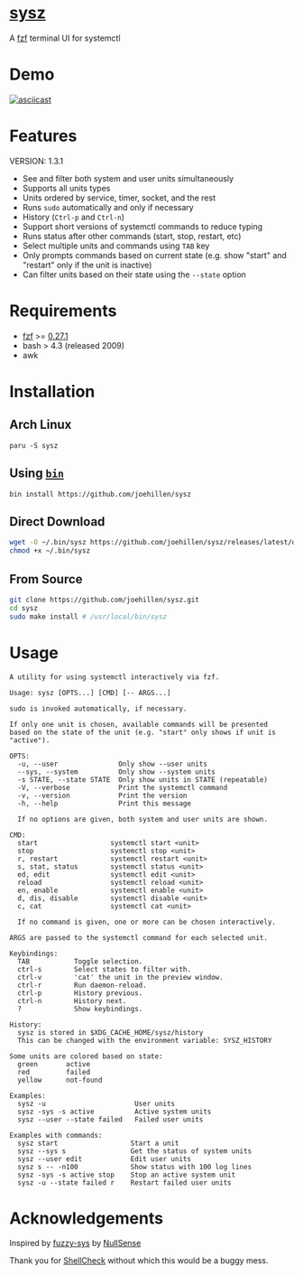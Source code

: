 # [sysz](https://github.com/joehillen/sysz)

A [fzf](https://github.com/junegunn/fzf) terminal UI for systemctl

# Demo

[![asciicast](https://asciinema.org/a/BLsJz73uF7DdQj7FVGqLPhqCa.svg)](https://asciinema.org/a/BLsJz73uF7DdQj7FVGqLPhqCa)

# Features

VERSION: 1.3.1

- See and filter both system and user units simultaneously
- Supports all units types
- Units ordered by service, timer, socket, and the rest
- Runs `sudo` automatically and only if necessary
- History (`Ctrl-p` and `Ctrl-n`)
- Support short versions of systemctl commands to reduce typing
- Runs status after other commands (start, stop, restart, etc)
- Select multiple units and commands using `TAB` key
- Only prompts commands based on current state
  (e.g. show "start" and "restart" only if the unit is inactive)
- Can filter units based on their state using the `--state` option

# Requirements

- [fzf](https://github.com/junegunn/fzf) >= [0.27.1](https://github.com/junegunn/fzf/blob/master/CHANGELOG.md#0244)
- bash > 4.3 (released 2009)
- awk

# Installation

## Arch Linux

```
paru -S sysz
```

## Using [`bin`](https://github.com/marcosnils/bin)

```
bin install https://github.com/joehillen/sysz
```

## Direct Download

```sh
wget -O ~/.bin/sysz https://github.com/joehillen/sysz/releases/latest/download/sysz
chmod +x ~/.bin/sysz
```

## From Source

```sh
git clone https://github.com/joehillen/sysz.git
cd sysz
sudo make install # /usr/local/bin/sysz
```

# Usage

```text
A utility for using systemctl interactively via fzf.

Usage: sysz [OPTS...] [CMD] [-- ARGS...]

sudo is invoked automatically, if necessary.

If only one unit is chosen, available commands will be presented
based on the state of the unit (e.g. "start" only shows if unit is "active").

OPTS:
  -u, --user               Only show --user units
  --sys, --system          Only show --system units
  -s STATE, --state STATE  Only show units in STATE (repeatable)
  -V, --verbose            Print the systemctl command
  -v, --version            Print the version
  -h, --help               Print this message

  If no options are given, both system and user units are shown.

CMD:
  start                  systemctl start <unit>
  stop                   systemctl stop <unit>
  r, restart             systemctl restart <unit>
  s, stat, status        systemctl status <unit>
  ed, edit               systemctl edit <unit>
  reload                 systemctl reload <unit>
  en, enable             systemctl enable <unit>
  d, dis, disable        systemctl disable <unit>
  c, cat                 systemctl cat <unit>

  If no command is given, one or more can be chosen interactively.

ARGS are passed to the systemctl command for each selected unit.

Keybindings:
  TAB           Toggle selection.
  ctrl-s        Select states to filter with.
  ctrl-v        'cat' the unit in the preview window.
  ctrl-r        Run daemon-reload.
  ctrl-p        History previous.
  ctrl-n        History next.
  ?             Show keybindings.

History:
  sysz is stored in $XDG_CACHE_HOME/sysz/history
  This can be changed with the environment variable: SYSZ_HISTORY

Some units are colored based on state:
  green       active
  red         failed
  yellow      not-found

Examples:
  sysz -u                      User units
  sysz -sys -s active          Active system units
  sysz --user --state failed   Failed user units

Examples with commands:
  sysz start                  Start a unit
  sysz --sys s                Get the status of system units
  sysz --user edit            Edit user units
  sysz s -- -n100             Show status with 100 log lines
  sysz -sys -s active stop    Stop an active system unit
  sysz -u --state failed r    Restart failed user units
```

# Acknowledgements

Inspired by [fuzzy-sys](https://github.com/NullSense/fuzzy-sys) by [NullSense](https://github.com/NullSense/)

Thank you for [ShellCheck](https://github.com/koalaman/shellcheck) without which this would be a buggy mess.
